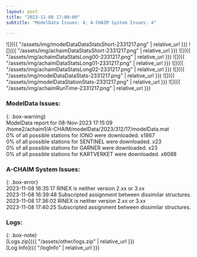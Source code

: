 ```yaml
---
layout: post
title: "2023-11-08 17:00:00"
subtitle: "ModelData Issues: 4; A-CHAIM System Issues: 4"

---
```


![]({{ "/assets/img/modelDataDataStatsShort-2331217.png" | relative_url }})
![]({{ "/assets/img/achaimDataStatsShort-2331217.png" | relative_url }})
![]({{ "/assets/img/achaimDataStatsLong00-2331217.png" | relative_url }})
![]({{ "/assets/img/achaimDataStatsLong01-2331217.png" | relative_url }})
![]({{ "/assets/img/achaimDataStatsLong02-2331217.png" | relative_url }})
![]({{ "/assets/img/modelDataDataStats-2331217.png" | relative_url }})
![]({{ "/assets/img/modelDataStationStats-2331217.png" | relative_url }})
![]({{ "/assets/img/achaimRunTime-2331217.png" | relative_url }})


### ModelData Issues:  
  
{: .box-warning}  
 ModelData report for 08-Nov-2023 17:15:09   
 /home2/achaim1/A-CHAIM/modelData/2023/312/17/modelData.mat   
 0% of all possible stations for IONO were downloaded. x1867   
 0% of all possible stations for SENTINEL were downloaded. x23   
 0% of all possible stations for GARNER were downloaded. x23   
 0% of all possible stations for KARTVERKET were downloaded. x6088   
  
### A-CHAIM System Issues:  
  
{: .box-error}  
2023-11-08 16:35:17 RINEX is neither version 2.xx or 3.xx  
2023-11-08 16:39:48 Subscripted assignment between dissimilar structures.  
2023-11-08 17:36:02 RINEX is neither version 2.xx or 3.xx  
2023-11-08 17:40:25 Subscripted assignment between dissimilar structures.  

### Logs:  
  
{: .box-note}  
[Logs.zip]({{ "/assets/other/logs.zip" | relative_url }})  
[Log Info]({{ "/logInfo" | relative_url }})  
